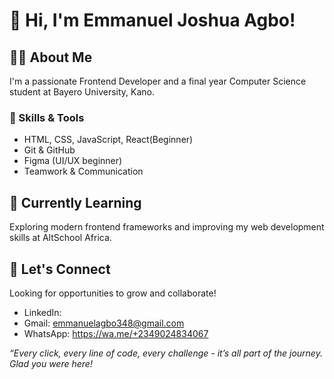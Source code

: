 # 👋 Hi, I'm Emmanuel Joshua Agbo!

## 🧑‍💻 About Me

I'm a passionate Frontend Developer and a final year Computer Science student at Bayero University, Kano.

### 🔧 Skills & Tools
- HTML, CSS, JavaScript, React(Beginner)
- Git & GitHub
- Figma (UI/UX beginner)
- Teamwork & Communication

## 🌱 Currently Learning
Exploring modern frontend frameworks and improving my web development skills at AltSchool Africa.

## 🤝 Let's Connect
Looking for opportunities to grow and collaborate!
- LinkedIn:
- Gmail: emmanuelagbo348@gmail.com
- WhatsApp: https://wa.me/+2349024834067

*“Every click, every line of code, every challenge - it’s all part of the journey. Glad you were here!*
